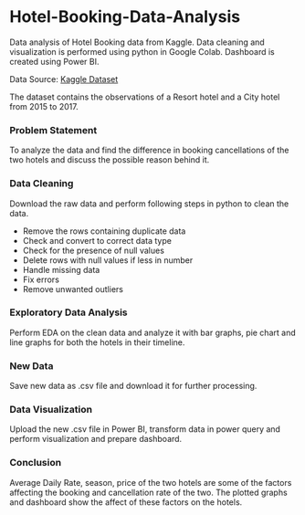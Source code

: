 # Hotel-Booking-Data-Analysis
Data analysis of Hotel Booking data from Kaggle.
Data cleaning and visualization is performed using python in Google Colab.
Dashboard is created using Power BI.

Data Source: [Kaggle Dataset](https://www.kaggle.com/datasets/mojtaba142/hotel-booking?resource=download)

The dataset contains the observations of a Resort hotel and a City hotel from 2015 to 2017.

### Problem Statement
To analyze the data and find the difference in booking cancellations of the two hotels and discuss the possible reason behind it.

### Data Cleaning
Download the raw data and perform following steps in python to clean the data.
- Remove the rows containing duplicate data
- Check and convert to correct data type
- Check for the presence of null values
- Delete rows with null values if less in number
- Handle missing data
- Fix errors
- Remove unwanted outliers

### Exploratory Data Analysis
Perform EDA on the clean data and analyze it with bar graphs, pie chart and line graphs for both the hotels in their timeline. 

### New Data
Save new data as .csv file and download it for further processing.

### Data Visualization
Upload the new .csv file in Power BI, transform data in power query and perform visualization and prepare dashboard.

### Conclusion
Average Daily Rate, season, price of the two hotels are some of the factors affecting the booking and cancellation rate of the two. The plotted graphs and dashboard show the affect of these factors on the hotels.
